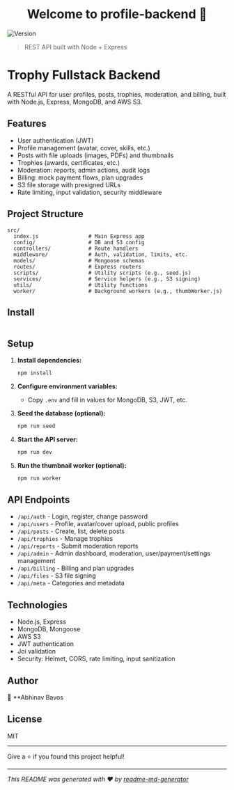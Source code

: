 <h1 align="center">Welcome to profile-backend 👋</h1>
<p>
  <img alt="Version" src="https://img.shields.io/badge/version-0.1.0-blue.svg?cacheSeconds=2592000" />
</p>

> REST API built with Node + Express

# Trophy Fullstack Backend

A RESTful API for user profiles, posts, trophies, moderation, and billing, built with Node.js, Express, MongoDB, and AWS S3.

## Features

- User authentication (JWT)
- Profile management (avatar, cover, skills, etc.)
- Posts with file uploads (images, PDFs) and thumbnails
- Trophies (awards, certificates, etc.)
- Moderation: reports, admin actions, audit logs
- Billing: mock payment flows, plan upgrades
- S3 file storage with presigned URLs
- Rate limiting, input validation, security middleware

## Project Structure

```
src/
  index.js                # Main Express app
  config/                 # DB and S3 config
  controllers/            # Route handlers
  middleware/             # Auth, validation, limits, etc.
  models/                 # Mongoose schemas
  routes/                 # Express routers
  scripts/                # Utility scripts (e.g., seed.js)
  services/               # Service helpers (e.g., S3 signing)
  utils/                  # Utility functions
  worker/                 # Background workers (e.g., thumbWorker.js)
```

## Install

```sh

```

## Setup

1. **Install dependencies:**

   ```sh
   npm install
   ```

2. **Configure environment variables:**

   - Copy `.env` and fill in values for MongoDB, S3, JWT, etc.

3. **Seed the database (optional):**

   ```sh
   npm run seed
   ```

4. **Start the API server:**

   ```sh
   npm run dev
   ```

5. **Run the thumbnail worker (optional):**
   ```sh
   npm run worker
   ```

## API Endpoints

- `/api/auth` - Login, register, change password
- `/api/users` - Profile, avatar/cover upload, public profiles
- `/api/posts` - Create, list, delete posts
- `/api/trophies` - Manage trophies
- `/api/reports` - Submit moderation reports
- `/api/admin` - Admin dashboard, moderation, user/payment/settings management
- `/api/billing` - Billing and plan upgrades
- `/api/files` - S3 file signing
- `/api/meta` - Categories and metadata

## Technologies

- Node.js, Express
- MongoDB, Mongoose
- AWS S3
- JWT authentication
- Joi validation
- Security: Helmet, CORS, rate limiting, input sanitization

## Author

👤 \*\*Abhinav Bavos

## License

MIT

---

Give a ⭐️ if you found this project helpful!

---

_This README was generated with ❤️ by [readme-md-generator](https://github.com/kefranabg/readme-md-generator)_
